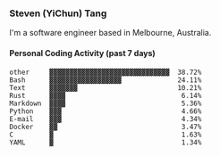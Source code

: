 ### Steven (YiChun) Tang

I'm a software engineer based in Melbourne, Australia.

#### Personal Coding Activity (past 7 days)
```
other     ▓▓▓▓▓▓▓▓▓▓▓▓▓▓▓▓▓▓▓▓▓▓▓▓▓▓▓▓▓▓  38.72%
Bash      ▓▓▓▓▓▓▓▓▓▓▓▓▓▓▓▓▓▓              24.11%
Text      ▓▓▓▓▓▓▓                         10.21%
Rust      ▓▓▓▓                             6.14%
Markdown  ▓▓▓▓                             5.36%
Python    ▓▓▓                              4.66%
E-mail    ▓▓▓                              4.34%
Docker    ▓▓                               3.47%
C         ▓                                1.63%
YAML      ▓                                1.34%
```
